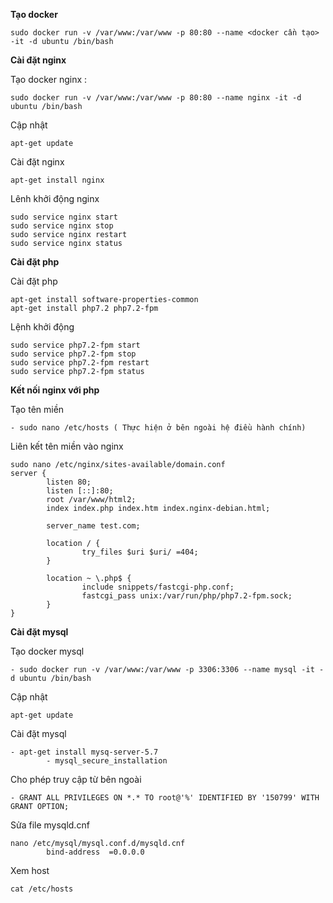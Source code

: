 **Tạo docker** 

```
sudo docker run -v /var/www:/var/www -p 80:80 --name <docker cần tạo> -it -d ubuntu /bin/bash
```
**Cài đặt nginx**

Tạo docker nginx :
```
sudo docker run -v /var/www:/var/www -p 80:80 --name nginx -it -d ubuntu /bin/bash
```
Cập nhật

```
apt-get update
```

Cài đặt nginx

```
apt-get install nginx
```

Lênh khởi động nginx

```
sudo service nginx start
sudo service nginx stop
sudo service nginx restart 
sudo service nginx status
```

**Cài đặt php**

Cài đặt php

```
apt-get install software-properties-common 
apt-get install php7.2 php7.2-fpm
```
Lệnh khởi động

```
sudo service php7.2-fpm start
sudo service php7.2-fpm stop
sudo service php7.2-fpm restart 
sudo service php7.2-fpm status 
```

**Kết nối nginx với php**

Tạo tên miền

```
- sudo nano /etc/hosts ( Thực hiện ở bên ngoài hệ điều hành chính)
```

Liên kết tên miền vào nginx

```
sudo nano /etc/nginx/sites-available/domain.conf
server {
        listen 80;
        listen [::]:80;
        root /var/www/html2;
        index index.php index.htm index.nginx-debian.html;

        server_name test.com;

        location / {
                try_files $uri $uri/ =404;
        }

        location ~ \.php$ {
                include snippets/fastcgi-php.conf;
                fastcgi_pass unix:/var/run/php/php7.2-fpm.sock;
        }
}
```

**Cài đặt mysql**

Tạo docker mysql

```
- sudo docker run -v /var/www:/var/www -p 3306:3306 --name mysql -it -d ubuntu /bin/bash
```

Cập nhật

```
apt-get update
```

Cài đặt mysql

```
- apt-get install mysq-server-5.7
		- mysql_secure_installation
```

Cho phép truy cập từ bên ngoài 

```
- GRANT ALL PRIVILEGES ON *.* TO root@'%' IDENTIFIED BY '150799' WITH GRANT OPTION;
```

Sửa file mysqld.cnf

```
nano /etc/mysql/mysql.conf.d/mysqld.cnf
		bind-address  =0.0.0.0
```

Xem host

```
cat /etc/hosts
```